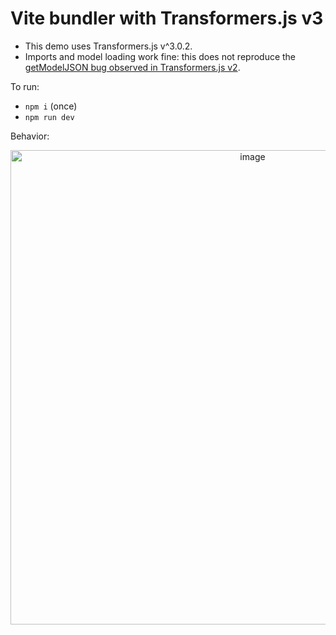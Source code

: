 # Vite bundler with Transformers.js v3

* This demo uses Transformers.js v^3.0.2.
* Imports and model loading work fine: this does not reproduce the [getModelJSON bug observed in Transformers.js v2](https://github.com/xenova/transformers.js/issues/366).

To run:
* `npm i` (once)
* `npm run dev`

Behavior:

<p align="center">
<img width="759" alt="image" src="https://github.com/user-attachments/assets/be7468e1-aa78-4b92-ad80-9df0188cc55a">
</p>
